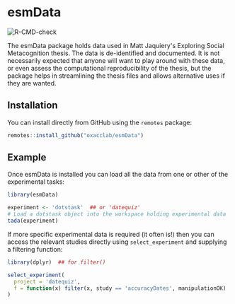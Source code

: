 
# esmData

<!-- badges: start -->
![R-CMD-check](https://github.com/oxacclab/esmData/workflows/R-CMD-check/badge.svg)
<!-- badges: end -->

The esmData package holds data used in Matt Jaquiery's Exploring Social Metacognition thesis.
The data is de-identified and documented.
It is not necessarily expected that anyone will want to play around with these data, or even assess the computational reproducibility of the thesis, but the package helps in streamlining the thesis files and allows alternative uses if they are wanted.

## Installation

You can install directly from GitHub using the `remotes` package:

``` r
remotes::install_github("oxacclab/esmData")
```

## Example

Once esmData is installed you can load all the data from one or other of the experimental tasks:

``` r
library(esmData)

experiment <- 'dotstask'  ## or 'datequiz'
# Load a dotstask object into the workspace holding experimental data
tada(experiment)  

```

If more specific experimental data is required (it often is!) then you can access the relevant studies directly using `select_experiment` and supplying a filtering function:

``` r
library(dplyr)  ## for filter()

select_experiment(
  project = 'datequiz',
  f = function(x) filter(x, study == 'accuracyDates', manipulationOK)
)
```

